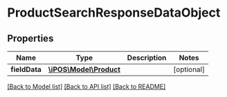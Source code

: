 # ProductSearchResponseDataObject

## Properties
Name | Type | Description | Notes
------------ | ------------- | ------------- | -------------
**fieldData** | [**\iPOS\Model\Product**](Product.md) |  | [optional] 

[[Back to Model list]](../README.md#documentation-for-models) [[Back to API list]](../README.md#documentation-for-api-endpoints) [[Back to README]](../README.md)


